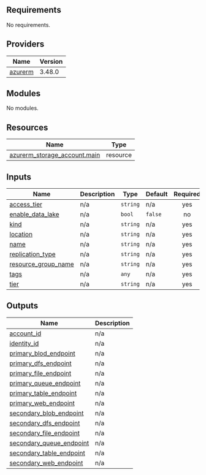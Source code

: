 <!-- BEGINNING OF PRE-COMMIT-TERRAFORM DOCS HOOK -->
## Requirements

No requirements.

## Providers

| Name | Version |
|------|---------|
| <a name="provider_azurerm"></a> [azurerm](#provider\_azurerm) | 3.48.0 |

## Modules

No modules.

## Resources

| Name | Type |
|------|------|
| [azurerm_storage_account.main](https://registry.terraform.io/providers/hashicorp/azurerm/latest/docs/resources/storage_account) | resource |

## Inputs

| Name | Description | Type | Default | Required |
|------|-------------|------|---------|:--------:|
| <a name="input_access_tier"></a> [access\_tier](#input\_access\_tier) | n/a | `string` | n/a | yes |
| <a name="input_enable_data_lake"></a> [enable\_data\_lake](#input\_enable\_data\_lake) | n/a | `bool` | `false` | no |
| <a name="input_kind"></a> [kind](#input\_kind) | n/a | `string` | n/a | yes |
| <a name="input_location"></a> [location](#input\_location) | n/a | `string` | n/a | yes |
| <a name="input_name"></a> [name](#input\_name) | n/a | `string` | n/a | yes |
| <a name="input_replication_type"></a> [replication\_type](#input\_replication\_type) | n/a | `string` | n/a | yes |
| <a name="input_resource_group_name"></a> [resource\_group\_name](#input\_resource\_group\_name) | n/a | `string` | n/a | yes |
| <a name="input_tags"></a> [tags](#input\_tags) | n/a | `any` | n/a | yes |
| <a name="input_tier"></a> [tier](#input\_tier) | n/a | `string` | n/a | yes |

## Outputs

| Name | Description |
|------|-------------|
| <a name="output_account_id"></a> [account\_id](#output\_account\_id) | n/a |
| <a name="output_identity_id"></a> [identity\_id](#output\_identity\_id) | n/a |
| <a name="output_primary_blod_endpoint"></a> [primary\_blod\_endpoint](#output\_primary\_blod\_endpoint) | n/a |
| <a name="output_primary_dfs_endpoint"></a> [primary\_dfs\_endpoint](#output\_primary\_dfs\_endpoint) | n/a |
| <a name="output_primary_file_endpoint"></a> [primary\_file\_endpoint](#output\_primary\_file\_endpoint) | n/a |
| <a name="output_primary_queue_endpoint"></a> [primary\_queue\_endpoint](#output\_primary\_queue\_endpoint) | n/a |
| <a name="output_primary_table_endpoint"></a> [primary\_table\_endpoint](#output\_primary\_table\_endpoint) | n/a |
| <a name="output_primary_web_endpoint"></a> [primary\_web\_endpoint](#output\_primary\_web\_endpoint) | n/a |
| <a name="output_secondary_blob_endpoint"></a> [secondary\_blob\_endpoint](#output\_secondary\_blob\_endpoint) | n/a |
| <a name="output_secondary_dfs_endpoint"></a> [secondary\_dfs\_endpoint](#output\_secondary\_dfs\_endpoint) | n/a |
| <a name="output_secondary_file_endpoint"></a> [secondary\_file\_endpoint](#output\_secondary\_file\_endpoint) | n/a |
| <a name="output_secondary_queue_endpoint"></a> [secondary\_queue\_endpoint](#output\_secondary\_queue\_endpoint) | n/a |
| <a name="output_secondary_table_endpoint"></a> [secondary\_table\_endpoint](#output\_secondary\_table\_endpoint) | n/a |
| <a name="output_secondary_web_endpoint"></a> [secondary\_web\_endpoint](#output\_secondary\_web\_endpoint) | n/a |
<!-- END OF PRE-COMMIT-TERRAFORM DOCS HOOK -->
